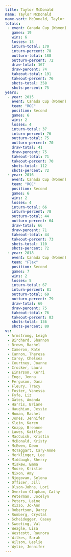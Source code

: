 ```yaml
---
title: Taylor McDonald
name: Taylor McDonald
name-sort: McDonald, Taylor
totals:
 - event: Canada Cup (Women)
   games: 19
   wins: 6
   losses: 13
   inturn-total: 170
   inturn-percent: 78
   outturn-total: 188
   outturn-percent: 72
   draw-total: 167
   draw-percent: 74
   takeout-total: 191
   takeout-percent: 76
   shots-total: 358
   shots-percent: 75
years:
 - year: 2015
   event: Canada Cup (Women)
   team: "ROC"
   position: Second
   games: 6
   wins: 2
   losses: 4
   inturn-total: 37
   inturn-percent: 76
   outturn-total: 75
   outturn-percent: 70
   draw-total: 41
   draw-percent: 75
   takeout-total: 71
   takeout-percent: 70
   shots-total: 112
   shots-percent: 72
 - year: 2016
   event: Canada Cup (Women)
   team: "ROC"
   position: Second
   games: 6
   wins: 2
   losses: 4
   inturn-total: 66
   inturn-percent: 78
   outturn-total: 44
   outturn-percent: 64
   draw-total: 66
   draw-percent: 71
   takeout-total: 44
   takeout-percent: 73
   shots-total: 110
   shots-percent: 72
 - year: 2018
   event: Canada Cup (Women)
   team: "Flax"
   position: Second
   games: 7
   wins: 2
   losses: 5
   inturn-total: 67
   inturn-percent: 81
   outturn-total: 69
   outturn-percent: 79
   draw-total: 60
   draw-percent: 75
   takeout-total: 76
   takeout-percent: 83
   shots-total: 136
   shots-percent: 80
vs:
 - Armstrong, Leigh
 - Birchard, Shannon
 - Brown, Rachel
 - Cameron, Kate
 - Cannon, Theresa
 - Carey, Chelsea
 - Courtney, Joanne
 - Crocker, Laura
 - Einarson, Kerri
 - Enge, Jenna
 - Ferguson, Dana
 - Fleury, Tracy
 - Foster, Vanessa
 - Fyfe, Liz
 - Gates, Amanda
 - Harris, Briane
 - Haughian, Jessie
 - Homan, Rachel
 - Jones, Jennifer
 - Klein, Karen
 - Knapp, Breanne
 - Lawes, Kaitlyn
 - MacCuish, Kristin
 - McDonald, Kristy
 - McEwen, Dawn
 - McTaggart, Cary-Anne
 - Merklinger, Lee
 - Middaugh, Sherry
 - Miskew, Emma
 - Moore, Kristie
 - Nixon, Amy
 - Njegovan, Selena
 - Officer, Jill
 - Olson-Johns, Lori
 - Overton-Clapham, Cathy
 - Peterman, Jocelyn
 - Peters, Laine
 - Rizzo, Jo-Ann
 - Robertson, Darcy
 - Rumberg, Crystal
 - Scheidegger, Casey
 - Sweeting, Val
 - Weagle, Lisa
 - Westcott, Raunora
 - Wilkes, Sarah
 - Wilson, Leslie
 - Wylie, Jennifer
---
```

